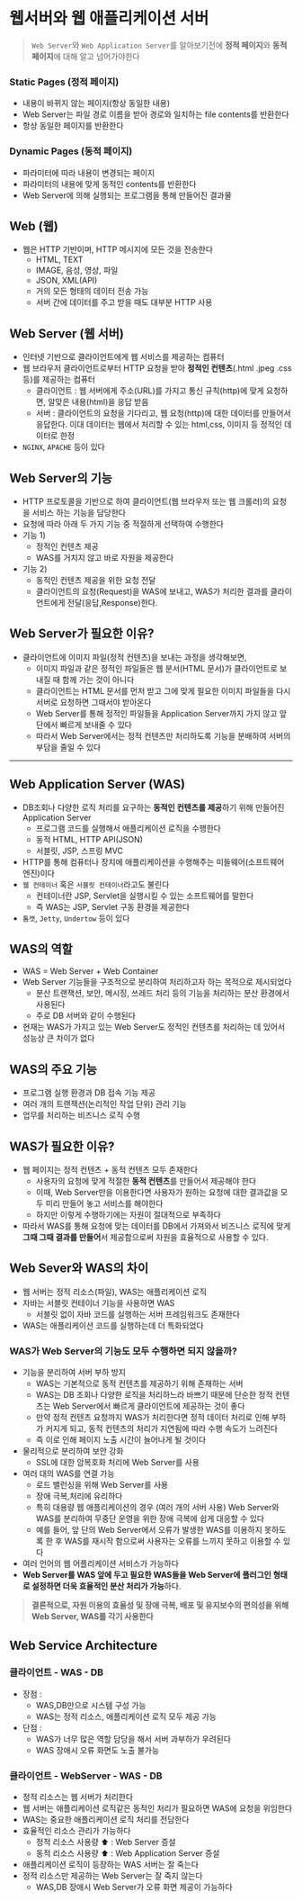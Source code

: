 # 웹서버와 웹 애플리케이션 서버

>`Web Server`와 `Web Application Server`를 알아보기전에 **정적 페이지**와 **동적 페이지**에 대해 알고 넘어가야한다

### Static Pages (정적 페이지)
- 내용이 바뀌지 않는 페이지(항상 동일한 내용)
- Web Server는 파일 경로 이름을 받아 경로와 일치하는 file contents를 반환한다
- 항상 동일한 페이지를 반환한다

### Dynamic Pages (동적 페이지)

- 파라미터에 따라 내용이 변경되는 페이지
- 파라미터의 내용에 맞게 동적인 contents를 반환한다
- Web Server에 의해 실행되는 프로그램을 통해 만들어진 결과물

## Web (웹)
- 웹은 HTTP 기반이며, HTTP 메시지에 모든 것을 전송한다
    - HTML, TEXT
    - IMAGE, 음성, 영상, 파일
    - JSON, XML(API)
    - 거의 모든 형태의 데이터 전송 가능
    - 서버 간에 데이터를 주고 받을 때도 대부분 HTTP 사용
## Web Server (웹 서버)
- 인터넷 기반으로 클라이언트에게 웹 서비스를 제공하는 컴퓨터
- 웹 브라우저 클라이언트로부터 HTTP 요청을 받아 **정적인 컨텐츠**(.html .jpeg .css 등)를 제공하는 컴퓨터
    - 클라이언트 : 웹 서버에게 주소(URL)를 가지고 통신 규칙(http)에 맞게 요청하면, 알맞은 내용(html)을 응답 받음
    - 서버 : 클라이언트의 요청을 기다리고, 웹 요청(http)에 대한 데이터를 만들어서 응답한다. 이대 데이터는 웹에서 처리할 수 있는 html,css, 이미지 등 정적인 데이터로 한정
- `NGINX`, `APACHE` 등이 있다
## Web Server의 기능
- HTTP 프로토콜을 기반으로 하여 클라이언트(웹 브라우저 또는 웹 크롤러)의 요청을 서비스 하는 기능을 담당한다
- 요청에 따라 아래 두 가지 기능 중 적절하게 선택하여 수행한다
- 기능 1)
    - 정적인 컨텐츠 제공
    - WAS를 거치지 않고 바로 자원을 제공한다
- 기능 2)
    - 동적인 컨텐츠 제공을 위한 요청 전달
    - 클라이언트의 요청(Request)을 WAS에 보내고, WAS가 처리한 결과를 클라이언트에게 전달(응답,Response)한다.
## Web Server가 필요한 이유?
- 클라이언트에 이미지 파일(정적 컨텐츠)을 보내는 과정을 생각해보면,
    - 이미지 파일과 같은 정적인 파일들은 웹 분서(HTML 문서)가 클라이언트로 보내질 때 함께 가는 것이 아니다
    - 클라이언트는 HTML 문서를 먼저 받고 그에 맞게 필요한 이미지 파일들을 다시 서버로 요청하면 그때서야 받아온다
    - Web Server를 통해 정적인 파일들을 Application Server까지 가지 않고 앞단에서 빠르게 보내줄 수 있다
    - 따라서 Web Server에서는 정적 컨텐츠만 처리하도록 기능을 분배하여 서버의 부담을 줄일 수 있다
---
## Web Application Server (WAS)
- DB조회나 다양한 로직 처리를 요구하는 **동적인 컨텐츠를 제공**하기 위해 만들어진 Application Server
    - 프로그램 코드를 실행해서 애플리케이션 로직을 수행한다
    - 동적 HTML, HTTP API(JSON)
    - 서블릿, JSP, 스프링 MVC
- HTTP를 통해 컴퓨터나 장치에 애플리케이션을 수행해주는 미들웨어(소프트웨어 엔진)이다
- `웹 컨테이너` 혹은 `서블릿 컨테이너`라고도 불린다
    - 컨테이너란 JSP, Servlet을 실행시킬 수 있는 소프트웨어를 말한다
    - 즉 WAS는 JSP, Servlet 구동 환경을 제공한다
- `톰캣`, `Jetty`, `Undertow` 등이 있다
## WAS의 역할
- WAS = Web Server + Web Container
- Web Server 기능들을 구조적으로 분리하여 처리하고자 하는 목적으로 제시되었다
    - 분산 트랜잭션, 보안, 메시징, 쓰레드 처리 등의 기능을 처리하는 분산 환경에서 사용된다
    - 주로 DB 서버와 같이 수행된다
- 현재는 WAS가 가지고 있는 Web Server도 정적인 컨텐츠를 처리하는 데 있어서 성능상 큰 차이가 없다
## WAS의 주요 기능
- 프로그램 실행 환경과 DB 접속 기능 제공
- 여러 개의 트랜잭션(논리적인 작업 단위) 관리 기능
- 업무를 처리하는 비즈니스 로직 수행
## WAS가 필요한 이유?
- 웹 페이지는 정적 컨텐츠 + 동적 컨텐츠 모두 존재한다
    - 사용자의 요청에 맞게 적절한 **동적 컨텐츠**를 만들어서 제공해야 한다
    - 이때, Web Server만을 이용한다면 사용자가 원하는 요청에 대한 결과값을 모두 미리 만들어 놓고 서비스를 해야한다
    - 하지만 이렇게 수행하기에는 자원이 절대적으로 부족하다
- 따라서 WAS를 통해 요청에 맞는 데이터를 DB에서 가져와서 비즈니스 로직에 맞게 **그때 그때 결과를 만들어**서 제공함으로써 자원을 효율적으로 사용할 수 있다.
## Web Sever와 WAS의 차이
- 웹 서버는 정적 리소스(파일), WAS는 애플리케이션 로직
- 자바는 서블릿 컨테이너 기능을 사용하면 WAS
    - 서블릿 없이 자바 코드를 실행하는 서버 프레임워크도 존재한다
- WAS는 애플리케이션 코드를 실행하는데 더 특화되었다
### WAS가 Web Server의 기능도 모두 수행하면 되지 않을까?
- 기능을 분리하여 서버 부하 방지
    - WAS는 기본적으로 동적 컨텐츠를 제공하기 위해 존재하는 서버
    - WAS는 DB 조회나 다양한 로직을 처리하느라 바쁘기 때문에 단순한 정적 컨텐츠는 Web Server에서 빠르게 클라이언트에 제공하는 것이 좋다
    - 만약 정적 컨텐츠 요청까지 WAS가 처리한다면 정적 데이터 처리로 인해 부하가 커지게 되고, 동적 컨텐츠의 처리가 지연됨에 따라 수행 속도가 느려진다
    - 즉 이로 인해 페이지 노출 시간이 늘어나게 될 것이다
- 물리적으로 분리하여 보안 강화
    - SSL에 대한 암복호화 처리에 Web Server를 사용
- 여러 대의 WAS를 연결 가능
    - 로드 밸런싱을 위해 Web Server를 사용
    - 장애 극복,처리에 유리하다
    - 특히 대용량 웹 애플리케이션의 경우 (여러 개의 서버 사용) Web Server와 WAS를 분리하여 무중단 운영을 위한 장애 극복에 쉽게 대응할 수 있다
    - 예를 들어, 앞 단의 Web Server에서 오류가 발생한 WAS를 이용하지 못하도록 한 후 WAS를 재시작 함으로써 사용자는 오류를 느끼지 못하고 이용할 수 있다
- 여러 언어의 웹 어플리케이션 서비스가 가능하다
- **Web Server를 WAS 앞에 두고 필요한 WAS들을 Web Server에 플러그인 형태로 설정하면 더욱 효율적인 분산 처리가 가능**하다.

>**결론적으로, 자원 이용의 효율성 및 장애 극복, 배포 및 유지보수의 편의성을 위해 Web Server, WAS를 각기 사용한다**
## **Web Service Architecture**
### 클라이언트 - WAS - DB
- 장점 :
    - WAS,DB만으로 시스템 구성 가능
    - WAS는 정적 리소스, 애플리케이션 로직 모두 제공 가능
- 단점 :
    - WAS가 너무 많은 역할 담당을 해서 서버 과부하가 우려된다
    - WAS 장애시 오류 화면도 노출 불가능

### 클라이언트 - WebServer - WAS - DB

- 정적 리소스는 웹 서버가 처리한다
- 웹 서버는 애플리케이션 로직같은 동적인 처리가 필요하면 WAS에 요청을 위임한다
- WAS는 중요한 애플리케이션 로직 처리를 전담한다
- 효율적인 리소스 관리가 가능하다
    - 정적 리소스 사용량 ⬆️ : Web Server 증설
    - 동적 리소스 사용량 ⬆️ : Web Application Server 증설
- 애플리케이션 로직이 등장하는 WAS 서버는 잘 죽는다
- 정적 리소스만 제공하는 Web Server는 잘 죽지 않는다
    - WAS,DB 장애시 Web Server가 오류 화면 제공이 가능하다